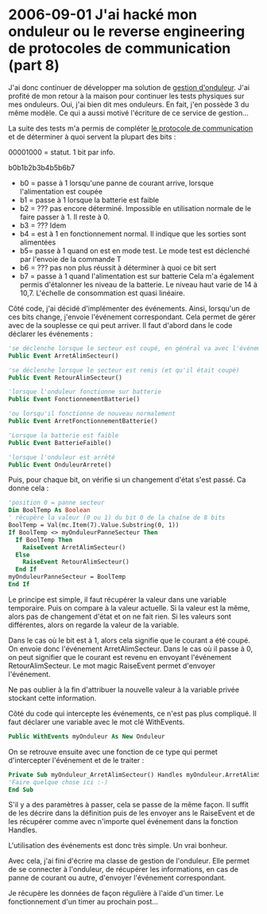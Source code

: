 # 2006-09-01 J'ai hacké mon onduleur ou le reverse engineering de protocoles de communication (part 8)

J'ai donc continuer de développer ma solution de [gestion d'onduleur](./2006-08-06-J'ai-hacké-mon-onduleur-ou-le-reverse-engineering-de-protocoles-de-communication-(part-1).md). J'ai profité de mon retour à la maison pour continuer les tests physiques sur mes onduleurs. Oui, j'ai bien dit mes onduleurs. En fait, j'en possède 3 du même modèle. Ce qui a aussi motivé l'écriture de ce service de gestion…

La suite des tests m'a permis de compléter [le protocole de communication](./2006-08-15-J'ai-hacké-mon-onduleur-ou-le-reverse-engineering-de-protocoles-de-communication-(part-6).md) et de déterminer à quoi servent la plupart des bits :

00001000 = statut. 1 bit par info.

b0b1b2b3b4b5b6b7

* b0 = passe à 1 lorsqu'une panne de courant arrive, lorsque l'alimentation est coupée
* b1 = passe à 1 lorsque la batterie est faible
* b2 = ??? pas encore déterminé. Impossible en utilisation normale de le faire passer à 1. Il reste à 0.
* b3 = ??? Idem
* b4 = est à 1 en fonctionnement normal. Il indique que les sorties sont alimentées
* b5= passe à 1 quand on est en mode test. Le mode test est déclenché par l'envoie de la commande T
* b6 = ??? pas non plus réussit à déterminer à quoi ce bit sert
* b7 = passe à 1 quand l'alimentation est sur batterie
    Cela m'a également permis d'étalonner les niveau de la batterie. Le niveau haut varie de 14 à 10,7. L'échelle de consommation est quasi linéaire.

Côté code, j'ai décidé d'implémenter des événements. Ainsi, lorsqu'un de ces bits change, j'envoie l'événement correspondant. Cela permet de gérer avec de la souplesse ce qui peut arriver. Il faut d'abord dans le code déclarer les événements :

```vb
'se déclenche lorsque le secteur est coupé, en général va avec l'événement FonctionnementBatterie 
Public Event ArretAlimSecteur() 

'se déclenche lorsque le secteur est remis (et qu'il était coupé) 
Public Event RetourAlimSecteur() 

'lorsque l'onduleur fonctionne sur batterie 
Public Event FonctionnementBatterie() 

'ou lorsqu'il fonctionne de nouveau normalement 
Public Event ArretFonctionnementBatterie() 

'Lorsque la batterie est faible 
Public Event BatterieFaible() 

'lorsque l'onduleur est arrêté 
Public Event OnduleurArrete() 
```

Puis, pour chaque bit, on vérifie si un changement d'état s'est passé. Ca donne cela :

```vb
'position 0 = panne secteur 
Dim BoolTemp As Boolean 
' récupère la valeur (0 ou 1) du bit 0 de la chaîne de 8 bits 
BoolTemp = Val(mc.Item(7).Value.Substring(0, 1)) 
If BoolTemp <> myOnduleurPanneSecteur Then 
  If BoolTemp Then 
    RaiseEvent ArretAlimSecteur() 
  Else 
    RaiseEvent RetourAlimSecteur() 
  End If 
myOnduleurPanneSecteur = BoolTemp 
End If 
```

Le principe est simple, il faut récupérer la valeur dans une variable temporaire. Puis on compare à la valeur actuelle. Si la valeur est la même, alors pas de changement d'état et on ne fait rien. Si les valeurs sont différentes, alors on regarde la valeur de la variable.

Dans le cas où le bit est à 1, alors cela signifie que le courant a été coupé. On envoie donc l'événement ArretAlimSecteur. Dans le cas où il passe à 0, on peut signifier que le courant est revenu en envoyant l'événement RetourAlimSecteur. Le mot magic RaiseEvent permet d'envoyer l'événement.

Ne pas oublier à la fin d'attribuer la nouvelle valeur à la variable privée stockant cette information.

Côté du code qui intercepte les événements, ce n'est pas plus compliqué. Il faut déclarer une variable avec le mot clé WithEvents.

```vb
Public WithEvents myOnduleur As New Onduleur 
```

On se retrouve ensuite avec une fonction de ce type qui permet d'intercepter l'événement et de le traiter :

```vb
Private Sub myOnduleur_ArretAlimSecteur() Handles myOnduleur.ArretAlimSecteur 
'Faire quelque chose ici :-) 
End Sub 
```

S'il y a des paramètres à passer, cela se passe de la même façon. Il suffit de les décrire dans la définition puis de les envoyer ans le RaiseEvent et de les récupérer comme avec n'importe quel événement dans la fonction Handles.

L'utilisation des événements est donc très simple. Un vrai bonheur.

Avec cela, j'ai fini d'écrire ma classe de gestion de l'onduleur. Elle permet de se connecter à l'onduleur, de récupérer les informations, en cas de panne de courant ou autre, d'envoyer l'événement correspondant.

Je récupère les données de façon régulière à l'aide d'un timer. Le fonctionnement d'un timer au prochain post…
